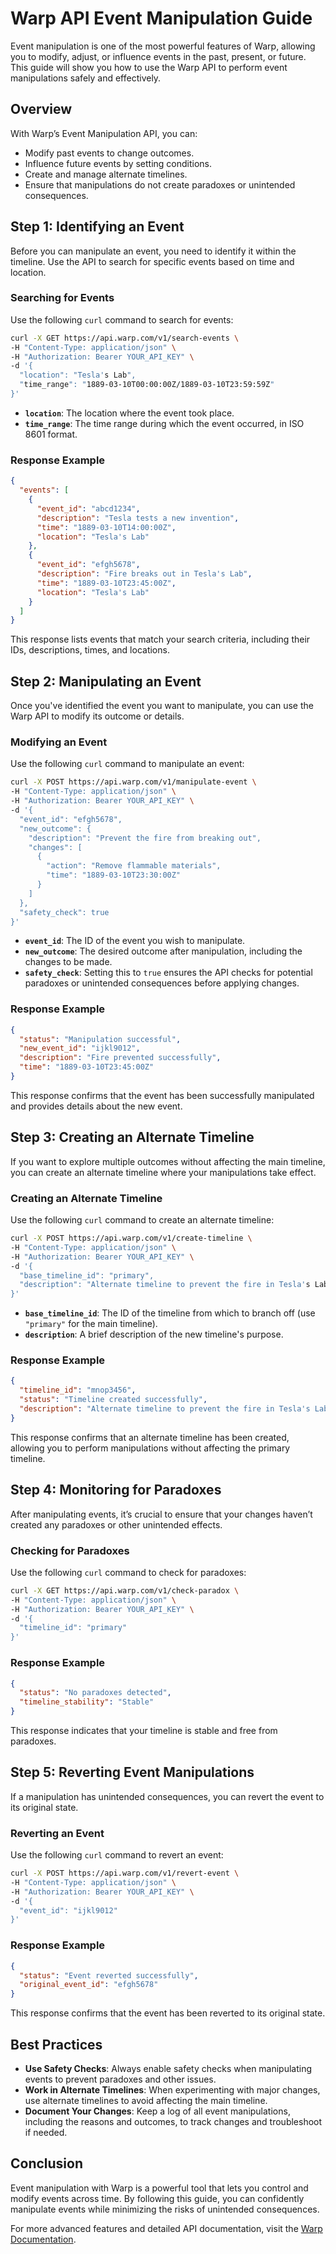# Warp API Event Manipulation Guide

Event manipulation is one of the most powerful features of Warp, allowing you to modify, adjust, or influence events in the past, present, or future. This guide will show you how to use the Warp API to perform event manipulations safely and effectively.

## Overview

With Warp’s Event Manipulation API, you can:
- Modify past events to change outcomes.
- Influence future events by setting conditions.
- Create and manage alternate timelines.
- Ensure that manipulations do not create paradoxes or unintended consequences.

## Step 1: Identifying an Event

Before you can manipulate an event, you need to identify it within the timeline. Use the API to search for specific events based on time and location.

### Searching for Events

Use the following `curl` command to search for events:

```bash
curl -X GET https://api.warp.com/v1/search-events \
-H "Content-Type: application/json" \
-H "Authorization: Bearer YOUR_API_KEY" \
-d '{
  "location": "Tesla's Lab",
  "time_range": "1889-03-10T00:00:00Z/1889-03-10T23:59:59Z"
}'
```

- **`location`**: The location where the event took place.
- **`time_range`**: The time range during which the event occurred, in ISO 8601 format.

### Response Example

```json
{
  "events": [
    {
      "event_id": "abcd1234",
      "description": "Tesla tests a new invention",
      "time": "1889-03-10T14:00:00Z",
      "location": "Tesla's Lab"
    },
    {
      "event_id": "efgh5678",
      "description": "Fire breaks out in Tesla's Lab",
      "time": "1889-03-10T23:45:00Z",
      "location": "Tesla's Lab"
    }
  ]
}
```

This response lists events that match your search criteria, including their IDs, descriptions, times, and locations.

## Step 2: Manipulating an Event

Once you've identified the event you want to manipulate, you can use the Warp API to modify its outcome or details.

### Modifying an Event

Use the following `curl` command to manipulate an event:

```bash
curl -X POST https://api.warp.com/v1/manipulate-event \
-H "Content-Type: application/json" \
-H "Authorization: Bearer YOUR_API_KEY" \
-d '{
  "event_id": "efgh5678",
  "new_outcome": {
    "description": "Prevent the fire from breaking out",
    "changes": [
      {
        "action": "Remove flammable materials",
        "time": "1889-03-10T23:30:00Z"
      }
    ]
  },
  "safety_check": true
}'
```

- **`event_id`**: The ID of the event you wish to manipulate.
- **`new_outcome`**: The desired outcome after manipulation, including the changes to be made.
- **`safety_check`**: Setting this to `true` ensures the API checks for potential paradoxes or unintended consequences before applying changes.

### Response Example

```json
{
  "status": "Manipulation successful",
  "new_event_id": "ijkl9012",
  "description": "Fire prevented successfully",
  "time": "1889-03-10T23:45:00Z"
}
```

This response confirms that the event has been successfully manipulated and provides details about the new event.

## Step 3: Creating an Alternate Timeline

If you want to explore multiple outcomes without affecting the main timeline, you can create an alternate timeline where your manipulations take effect.

### Creating an Alternate Timeline

Use the following `curl` command to create an alternate timeline:

```bash
curl -X POST https://api.warp.com/v1/create-timeline \
-H "Content-Type: application/json" \
-H "Authorization: Bearer YOUR_API_KEY" \
-d '{
  "base_timeline_id": "primary",
  "description": "Alternate timeline to prevent the fire in Tesla's Lab"
}'
```

- **`base_timeline_id`**: The ID of the timeline from which to branch off (use `"primary"` for the main timeline).
- **`description`**: A brief description of the new timeline's purpose.

### Response Example

```json
{
  "timeline_id": "mnop3456",
  "status": "Timeline created successfully",
  "description": "Alternate timeline to prevent the fire in Tesla's Lab"
}
```

This response confirms that an alternate timeline has been created, allowing you to perform manipulations without affecting the primary timeline.

## Step 4: Monitoring for Paradoxes

After manipulating events, it’s crucial to ensure that your changes haven’t created any paradoxes or other unintended effects.

### Checking for Paradoxes

Use the following `curl` command to check for paradoxes:

```bash
curl -X GET https://api.warp.com/v1/check-paradox \
-H "Content-Type: application/json" \
-H "Authorization: Bearer YOUR_API_KEY" \
-d '{
  "timeline_id": "primary"
}'
```

### Response Example

```json
{
  "status": "No paradoxes detected",
  "timeline_stability": "Stable"
}
```

This response indicates that your timeline is stable and free from paradoxes.

## Step 5: Reverting Event Manipulations

If a manipulation has unintended consequences, you can revert the event to its original state.

### Reverting an Event

Use the following `curl` command to revert an event:

```bash
curl -X POST https://api.warp.com/v1/revert-event \
-H "Content-Type: application/json" \
-H "Authorization: Bearer YOUR_API_KEY" \
-d '{
  "event_id": "ijkl9012"
}'
```

### Response Example

```json
{
  "status": "Event reverted successfully",
  "original_event_id": "efgh5678"
}
```

This response confirms that the event has been reverted to its original state.

## Best Practices

- **Use Safety Checks**: Always enable safety checks when manipulating events to prevent paradoxes and other issues.
- **Work in Alternate Timelines**: When experimenting with major changes, use alternate timelines to avoid affecting the main timeline.
- **Document Your Changes**: Keep a log of all event manipulations, including the reasons and outcomes, to track changes and troubleshoot if needed.

## Conclusion

Event manipulation with Warp is a powerful tool that lets you control and modify events across time. By following this guide, you can confidently manipulate events while minimizing the risks of unintended consequences.

For more advanced features and detailed API documentation, visit the [Warp Documentation](#).

